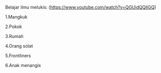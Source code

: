 Belajar ilmu melukis: (https://www.youtube.com/watch?v=QGUidQQlIGQ)

1.Mangkuk

2.Pokok

3.Rumah

4.Orang solat

5.Frontliners

6.Anak menangis
